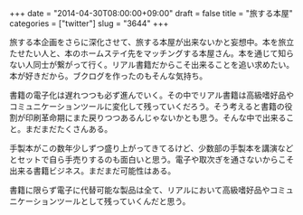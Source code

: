 +++
date = "2014-04-30T08:00:00+09:00"
draft = false
title = "旅する本屋"
categories = ["twitter"]
slug = "3644"
+++

旅する本企画をさらに深化させて、旅する本屋が出来ないかと妄想中。本を旅立たせたい人と、本のホームステイ先をマッチングする本屋さん。本を通じて知らない人同士が繋がって行く。リアル書籍だからこそ出来ることを追い求めたい。本が好きだから。ブクログを作ったのもそんな気持ち。

書籍の電子化は遅れつつも必ず進んでいく。その中でリアル書籍は高級嗜好品やコミュニケーションツールに変化して残っていくだろう。そう考えると書籍の役割が印刷革命期にまた戻りつつあるんじゃないかとも思う。そんな中で出来ること。まだまだたくさんある。

手製本がこの数年少しずつ盛り上がってきてるけど、少数部の手製本を講演などとセットで自ら手売りするのも面白いと思う。電子や取次ぎを通さないからこそ出来る書籍ビジネス。まだまだ可能性はある。

書籍に限らず電子に代替可能な製品は全て、リアルにおいて高級嗜好品やコミュニケーションツールとして残っていくんだと思う。
